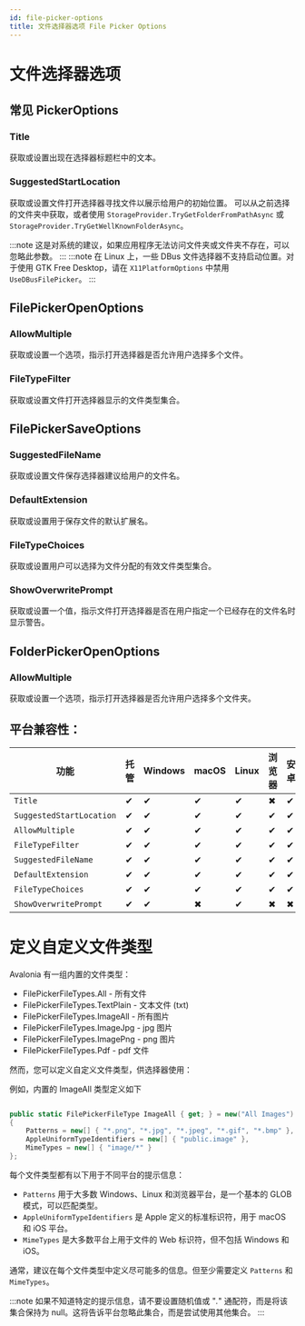```yaml
---
id: file-picker-options
title: 文件选择器选项 File Picker Options
---
```


# 文件选择器选项

## 常见 PickerOptions

### Title

获取或设置出现在选择器标题栏中的文本。

### SuggestedStartLocation

获取或设置文件打开选择器寻找文件以展示给用户的初始位置。
可以从之前选择的文件夹中获取，或者使用 `StorageProvider.TryGetFolderFromPathAsync` 或 `StorageProvider.TryGetWellKnownFolderAsync`。

:::note
这是对系统的建议，如果应用程序无法访问文件夹或文件夹不存在，可以忽略此参数。
:::
:::note
在 Linux 上，一些 DBus 文件选择器不支持启动位置。对于使用 GTK Free Desktop，请在 `X11PlatformOptions` 中禁用 `UseDBusFilePicker`。
:::

## FilePickerOpenOptions

### AllowMultiple

获取或设置一个选项，指示打开选择器是否允许用户选择多个文件。

### FileTypeFilter

获取或设置文件打开选择器显示的文件类型集合。

## FilePickerSaveOptions

### SuggestedFileName

获取或设置文件保存选择器建议给用户的文件名。

### DefaultExtension

获取或设置用于保存文件的默认扩展名。

### FileTypeChoices

获取或设置用户可以选择为文件分配的有效文件类型集合。

### ShowOverwritePrompt

获取或设置一个值，指示文件打开选择器是否在用户指定一个已经存在的文件名时显示警告。

## FolderPickerOpenOptions

### AllowMultiple

获取或设置一个选项，指示打开选择器是否允许用户选择多个文件夹。

## 平台兼容性：

| 功能        | 托管 |  Windows | macOS | Linux | 浏览器 | 安卓 |  iOS |
|---------------|-------|-------|-------|-------|-------|-------|-------|
| `Title` | ✔ | ✔ | ✔ | ✔ | ✖ | ✔ | ✔ |
| `SuggestedStartLocation` | ✔ | ✔ | ✔ | ✔ | ✔ | ✔ | ✔ |
| `AllowMultiple` | ✔ | ✔ | ✔ | ✔ | ✔ | ✔ | ✔ |
| `FileTypeFilter` | ✔ | ✔ | ✔ | ✔ | ✔ | ✔ | ✔ |
| `SuggestedFileName` | ✔ | ✔ | ✔ | ✔ | ✔ | ✔ | ✖ |
| `DefaultExtension` | ✔ | ✔ | ✔ | ✔ | ✔ | ✔ | ✖ |
| `FileTypeChoices` | ✔ | ✔ | ✔ | ✔ | ✔ | ✔ | ✖ |
| `ShowOverwritePrompt` | ✔ | ✔ | ✖ | ✔ | ✖ | ✖ | ✖ |

# 定义自定义文件类型

Avalonia 有一组内置的文件类型：

- FilePickerFileTypes.All - 所有文件
- FilePickerFileTypes.TextPlain - 文本文件 (txt)
- FilePickerFileTypes.ImageAll - 所有图片
- FilePickerFileTypes.ImageJpg - jpg 图片
- FilePickerFileTypes.ImagePng - png 图片
- FilePickerFileTypes.Pdf - pdf 文件

然而，您可以定义自定义文件类型，供选择器使用：

例如，内置的 ImageAll 类型定义如下
```cs

public static FilePickerFileType ImageAll { get; } = new("All Images")
{
    Patterns = new[] { "*.png", "*.jpg", "*.jpeg", "*.gif", "*.bmp" },
    AppleUniformTypeIdentifiers = new[] { "public.image" },
    MimeTypes = new[] { "image/*" }
};
```

每个文件类型都有以下用于不同平台的提示信息：
- `Patterns` 用于大多数 Windows、Linux 和浏览器平台，是一个基本的 GLOB 模式，可以匹配类型。
- `AppleUniformTypeIdentifiers` 是 Apple 定义的标准标识符，用于 macOS 和 iOS 平台。
- `MimeTypes` 是大多数平台上用于文件的 Web 标识符，但不包括 Windows 和 iOS。

通常，建议在每个文件类型中定义尽可能多的信息。但至少需要定义 `Patterns` 和 `MimeTypes`。

:::note
如果不知道特定的提示信息，请不要设置随机值或 "*.*" 通配符，而是将该集合保持为 null。这将告诉平台忽略此集合，而是尝试使用其他集合。
:::